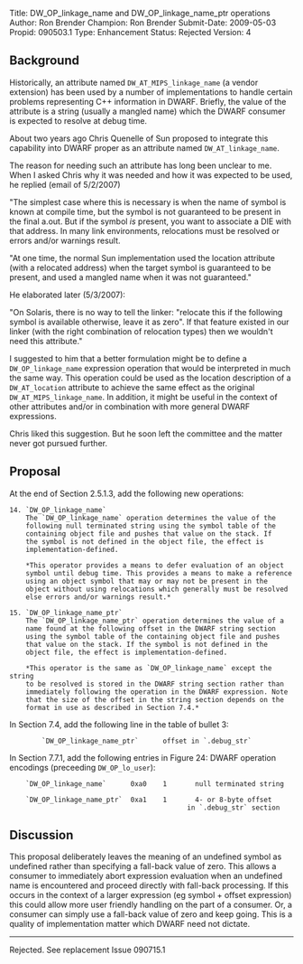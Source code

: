 Title:       DW_OP_linkage_name and DW_OP_linkage_name_ptr operations
Author:      Ron Brender
Champion:    Ron Brender
Submit-Date: 2009-05-03
Propid:      090503.1
Type:        Enhancement
Status:      Rejected
Version:     4

Background
----------

Historically, an attribute named `DW_AT_MIPS_linkage_name` (a vendor
extension) has been used by a number of implementations to handle
certain problems representing C++ information in DWARF. Briefly, the
value of the attribute is a string (usually a mangled name) which
the DWARF consumer is expected to resolve at debug time.

About two years ago Chris Quenelle of Sun proposed to integrate this
capability into DWARF proper as an attribute named `DW_AT_linkage_name`.

The reason for needing such an attribute has long been unclear to me.
When I asked Chris why it was needed and how it was expected to be
used, he replied (email of 5/2/2007)

  "The simplest case where this is necessary is when the name of
  symbol is known at compile time, but the symbol is not guaranteed to
  be present in the final a.out.  But if the symbol *is* present,
  you want to associate a DIE with that address.  In many
  link environments, relocations must be resolved or errors
  and/or warnings result.

  "At one time, the normal Sun implementation used the location attribute
  (with a relocated address) when the target symbol is guaranteed to be
  present, and used a mangled name when it was not guaranteed."

He elaborated later (5/3/2007):

  "On Solaris, there is no way to tell the linker: "relocate this if the
  following symbol is available otherwise, leave it as zero".
  If that feature existed in our linker (with the right combination
  of relocation types) then we wouldn't need this attribute."

I suggested to him that a better formulation might be to define a
`DW_OP_linkage_name` expression operation that would be interpreted
in much the same way. This operation could be used as the location
description of a `DW_AT_location` attribute to achieve the same effect
as the original `DW_AT_MIPS_linkage_name`. In addition, it might be
useful in the context of other attributes and/or in combination with
more general DWARF expressions.

Chris liked this suggestion. But he soon left the committee and the
matter never got pursued further.

Proposal
--------

At the end of Section 2.5.1.3, add the following new operations:

    14. `DW_OP_linkage_name`
        The `DW_OP_linkage_name` operation determines the value of the
        following null terminated string using the symbol table of the
        containing object file and pushes that value on the stack. If
        the symbol is not defined in the object file, the effect is
        implementation-defined.

        *This operator provides a means to defer evaluation of an object
        symbol until debug time. This provides a means to make a reference
        using an object symbol that may or may not be present in the
        object without using relocations which generally must be resolved
        else errors and/or warnings result.*

    15. `DW_OP_linkage_name_ptr`
        The `DW_OP_linkage_name_ptr` operation determines the value of a
        name found at the following offset in the DWARF string section
        using the symbol table of the containing object file and pushes
        that value on the stack. If the symbol is not defined in the
        object file, the effect is implementation-defined.

        *This operator is the same as `DW_OP_linkage_name` except the string
        to be resolved is stored in the DWARF string section rather than
        immediately following the operation in the DWARF expression. Note
        that the size of the offset in the string section depends on the
        format in use as described in Section 7.4.*

In Section 7.4, add the following line in the table of bullet 3:

            `DW_OP_linkage_name_ptr`      offset in `.debug_str`

In Section 7.7.1, add the following entries in Figure 24: DWARF
operation encodings (preceeding `DW_OP_lo_user`):

        `DW_OP_linkage_name`      0xa0    1       null terminated string

        `DW_OP_linkage_name_ptr`  0xa1    1       4- or 8-byte offset
                                                in `.debug_str` section

Discussion
----------

This proposal deliberately leaves the meaning of an undefined symbol
as undefined rather than specifying a fall-back value of zero. This
allows a consumer to immediately abort expression evaluation when
an undefined name is encountered and proceed directly with fall-back
processing. If this occurs in the context of a larger expression (eg
symbol + offset expression) this could allow more user friendly
handling on the part of a consumer. Or, a consumer can simply use
a fall-back value of zero and keep going. This is a quality of
implementation matter which DWARF need not dictate.

---

Rejected.  See replacement Issue 090715.1
